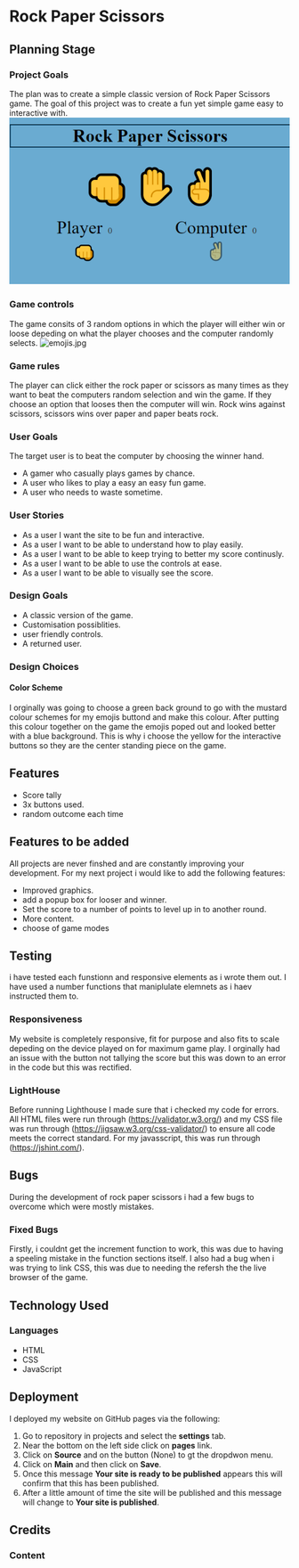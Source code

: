 # **Rock Paper Scissors**

## **Planning Stage**
### Project Goals
The plan was to create a simple classic version of Rock Paper Scissors game. The goal of this project was to create a fun yet simple game easy to interactive with.
![rockpaperscissors.png](docs/images/rockpaperscissors.png)

### Game controls 
The game consits of 3 random options in which the player will either win or loose depeding on what the player chooses and the computer randomly selects.
![emojis.jpg](docs/images/emojis.jpg)

### Game rules
The player can click either the rock paper or scissors as many times as they want to beat the computers random selection and win the game. If they choose an option that looses then the computer will win. Rock wins against scissors, scissors wins over paper and paper beats rock.

### User Goals
The target user is to beat the computer by choosing the winner hand.
* A gamer who casually plays games by chance.
* A user who likes to play a easy an easy fun game.
* A user who needs to waste sometime.

### User Stories
* As a user I want the site to be fun and interactive.
* As a user I want to be able to understand how to play easily.
* As a user I want to be able to keep trying to better my score continusly.
* As a user I want to be able to use the controls at ease.
* As a user I want to be able to visually see the score.

### Design Goals
* A classic version of the game.
* Customisation possiblities.
* user friendly controls.
* A returned user.

### Design Choices
#### Color Scheme
I orginally was going to choose a green back ground to go with the mustard colour schemes for my emojis buttond and make this colour. After putting this colour together on the game the emojis poped out and looked better with a blue background. This is why i choose the yellow for the interactive buttons so they are the center standing piece on the game.

## **Features**

- Score tally
- 3x buttons used.
- random outcome each time

## **Features to be added**
All projects are never finshed and are constantly improving your development. For my next project i would like to add the following features:
* Improved graphics.
* add a popup box for looser and winner.
* Set the score to a number of points to level up in to another round.
* More content.
* choose of game modes

## **Testing**
i have tested each funstionn and responsive elements as i wrote them out. I have used a number functions that maniplulate elemnets as i haev instructed them to.

### Responsiveness
My website is completely responsive, fit for purpose and also fits to scale depeding on the device played on for maximum game play. I orginally had an issue with the button not tallying the score but this was down to an error in the code but this was rectified. 

### LightHouse
Before running Lighthouse I made sure that i checked my code for errors.
All HTML files were run through (https://validator.w3.org/) and my CSS file was run through (https://jigsaw.w3.org/css-validator/) to ensure all code meets the correct standard. 
For my javasscript, this was run through (https://jshint.com/).

## **Bugs**
During the development of rock paper scissors i had a few bugs to overcome which were mostly mistakes.

### Fixed Bugs
Firstly, i couldnt get the increment function to work, this was due to having a speeling mistake in the function sections itself. I also had a bug when i was trying to link CSS, this was due to needing the refersh the the live browser of the game.

## **Technology Used**

### Languages
* HTML
* CSS
* JavaScript

## **Deployment**
I deployed my website on GitHub pages via the following:
1. Go to repository in projects and select the **settings** tab.
1. Near the bottom on the left side click on **pages** link.
1. Click on **Source** and on the button (None) to gt the dropdwon menu.
1. Click on **Main** and then click on **Save**.
1. Once this message **Your site is ready to be published** appears this will confirm that this has been published.
1. After a little amount of time the site will be published and this message will change to **Your site is published**.

## **Credits**

### Content






